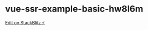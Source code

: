 # vue-ssr-example-basic-hw8l6m

[Edit on StackBlitz ⚡️](https://stackblitz.com/edit/vue-ssr-example-basic-hw8l6m)